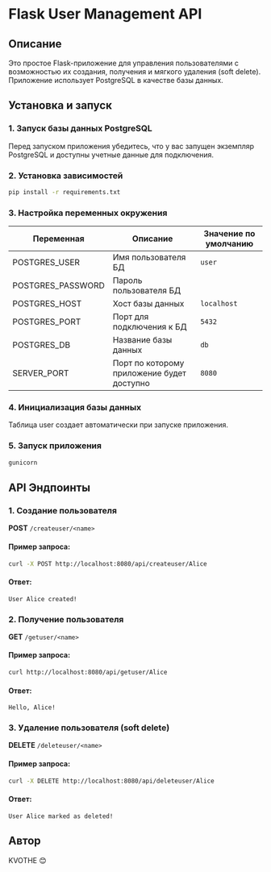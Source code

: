 # Flask User Management API

## Описание
Это простое Flask-приложение для управления пользователями с возможностью их создания, получения и мягкого удаления (soft delete). Приложение использует PostgreSQL в качестве базы данных.

## Установка и запуск

### 1. Запуск базы данных PostgreSQL
Перед запуском приложения убедитесь, что у вас запущен экземпляр PostgreSQL и доступны учетные данные для подключения.

### 2. Установка зависимостей
```bash
pip install -r requirements.txt
```

### 3. Настройка переменных окружения

| Переменная       | Описание                                   | Значение по умолчанию |
|------------------|--------------------------------------------|-----------------------|
| POSTGRES_USER    | Имя пользователя БД                        | `user`                |
| POSTGRES_PASSWORD| Пароль пользователя БД                     | ` `                   |
| POSTGRES_HOST    | Хост базы данных                           | `localhost`           |
| POSTGRES_PORT    | Порт для подключения к БД                  | `5432`                |
| POSTGRES_DB      | Название базы данных                       | `db`                  |
| SERVER_PORT      | Порт по которому приложение будет доступно | `8080`                |

### 4. Инициализация базы данных
Таблица user создает автоматически при запуске приложения.

### 5. Запуск приложения
```bash
gunicorn
```
## API Эндпоинты

### 1. Создание пользователя
**POST** `/createuser/<name>`
#### Пример запроса:
```sh
curl -X POST http://localhost:8080/api/createuser/Alice
```
#### Ответ:
```
User Alice created!
```

### 2. Получение пользователя
**GET** `/getuser/<name>`
#### Пример запроса:
```sh
curl http://localhost:8080/api/getuser/Alice
```
#### Ответ:
```
Hello, Alice!
```

### 3. Удаление пользователя (soft delete)
**DELETE** `/deleteuser/<name>`
#### Пример запроса:
```sh
curl -X DELETE http://localhost:8080/api/deleteuser/Alice
```
#### Ответ:
```
User Alice marked as deleted!
```

## Автор
KVOTHE 😊

